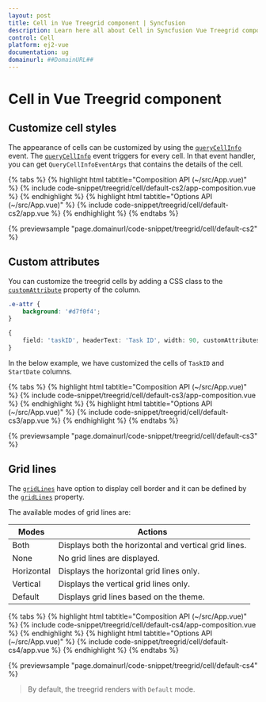 ```yaml
---
layout: post
title: Cell in Vue Treegrid component | Syncfusion
description: Learn here all about Cell in Syncfusion Vue Treegrid component of Syncfusion Essential JS 2 and more.
control: Cell 
platform: ej2-vue
documentation: ug
domainurl: ##DomainURL##
---
```


# Cell in Vue Treegrid component

## Customize cell styles

The appearance of cells can be customized by using the [`queryCellInfo`](https://ej2.syncfusion.com/vue/documentation/api/treegrid/#querycellinfo) event. The [`queryCellInfo`](https://ej2.syncfusion.com/vue/documentation/api/treegrid/#querycellinfo) event triggers for every cell. In that event handler, you can get `QueryCellInfoEventArgs` that contains the details of the cell.

{% tabs %}
{% highlight html tabtitle="Composition API (~/src/App.vue)" %}
{% include code-snippet/treegrid/cell/default-cs2/app-composition.vue %}
{% endhighlight %}
{% highlight html tabtitle="Options API (~/src/App.vue)" %}
{% include code-snippet/treegrid/cell/default-cs2/app.vue %}
{% endhighlight %}
{% endtabs %}
        
{% previewsample "page.domainurl/code-snippet/treegrid/cell/default-cs2" %}

## Custom attributes

You can customize the treegrid cells by adding a CSS class to the [`customAttribute`](https://ej2.syncfusion.com/vue/documentation/api/treegrid/column/#customattributes) property of the column.

```css
.e-attr {
    background: '#d7f0f4';
}
```

```ts
{
    field: 'taskID', headerText: 'Task ID', width: 90, customAttributes: {class: "e-attr"}, textAlign: 'Right'
}
```

In the below example, we have customized the cells of `TaskID` and `StartDate` columns.

{% tabs %}
{% highlight html tabtitle="Composition API (~/src/App.vue)" %}
{% include code-snippet/treegrid/cell/default-cs3/app-composition.vue %}
{% endhighlight %}
{% highlight html tabtitle="Options API (~/src/App.vue)" %}
{% include code-snippet/treegrid/cell/default-cs3/app.vue %}
{% endhighlight %}
{% endtabs %}
        
{% previewsample "page.domainurl/code-snippet/treegrid/cell/default-cs3" %}

## Grid lines

The [`gridLines`](https://ej2.syncfusion.com/vue/documentation/api/treegrid/#gridlines) have option to display cell border and it can be defined by the
[`gridLines`](https://ej2.syncfusion.com/vue/documentation/api/treegrid/#gridlines) property.

The available modes of grid lines are:

| Modes | Actions |
|-------|---------|
| Both | Displays both the horizontal and vertical grid lines.|
| None | No grid lines are displayed.|
| Horizontal | Displays the horizontal grid lines only.|
| Vertical | Displays the vertical grid lines only.|
| Default | Displays grid lines based on the theme.|

{% tabs %}
{% highlight html tabtitle="Composition API (~/src/App.vue)" %}
{% include code-snippet/treegrid/cell/default-cs4/app-composition.vue %}
{% endhighlight %}
{% highlight html tabtitle="Options API (~/src/App.vue)" %}
{% include code-snippet/treegrid/cell/default-cs4/app.vue %}
{% endhighlight %}
{% endtabs %}
        
{% previewsample "page.domainurl/code-snippet/treegrid/cell/default-cs4" %}

>By default, the treegrid renders with `Default` mode.